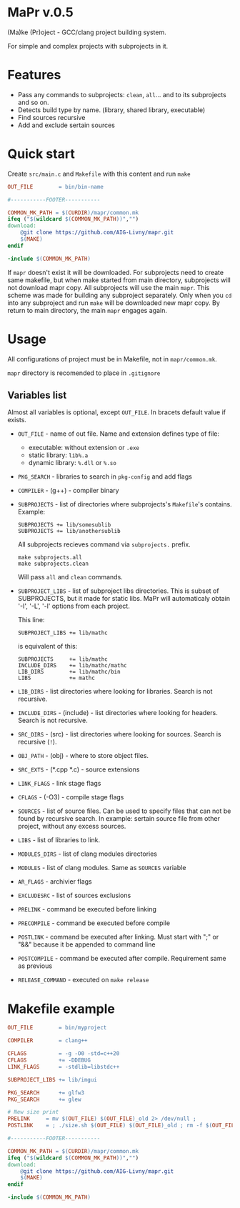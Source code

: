 # MaPr v.0.5

(Ma)ke (Pr)oject - GCC/clang project building system. 

For simple and complex projects with subprojects in it. 

# Features
- Pass any commands to subprojects: `clean`, `all`... and to its subprojects and so on.
- Detects build type by name. (library, shared library, executable)
- Find sources recursive
- Add and exclude sertain sources

# Quick start
Create `src/main.c` and `Makefile` with this content and run `make`
```Makefile
OUT_FILE        = bin/bin-name

#-----------FOOTER-----------

COMMON_MK_PATH = $(CURDIR)/mapr/common.mk
ifeq ("$(wildcard $(COMMON_MK_PATH))","")
download:
	@git clone https://github.com/AIG-Livny/mapr.git
	$(MAKE)
endif

-include $(COMMON_MK_PATH) 
```

If `mapr` doesn't exist it will be downloaded. 
For subprojects need to create same makefile, but when make started from main directory, subprojects will not download mapr copy. All subprojects will use the main `mapr`. This scheme was made for building any subproject separately. Only when you `cd` into any subproject and run `make` will be downloaded new mapr copy. By return to main directory, the main `mapr` engages again.

# Usage
All configurations of project must be in Makefile, not in `mapr/common.mk`.

`mapr` directory is recomended to place in `.gitignore` 

## Variables list
Almost all variables is optional, except `OUT_FILE`. In bracets default value if exists.

- `OUT_FILE` - name of out file. Name and extension defines type of file:
 	- executable: without extension or `.exe`
	- static library:	`lib%.a`
	- dynamic library:	`%.dll` or `%.so`

- `PKG_SEARCH` - libraries to search in `pkg-config` and add flags 

- `COMPILER` - (g++) - compiler binary

- `SUBPROJECTS` - list of directories where subprojects's `Makefile`'s contains. Example:
    ```
    SUBPROJECTS += lib/somesublib
    SUBPROJECTS += lib/anothersublib
    ```
    All subprojects recieves command via `subprojects.` prefix.
    ```
    make subprojects.all
    make subprojects.clean
    ```
    Will pass `all` and `clean` commands.

- `SUBPROJECT_LIBS` - list of subproject libs directories. This is subset of SUBPROJECTS, but it made for static libs. MaPr will automaticaly obtain '-I', '-L', '-l' options from each project.
    
    This line:
    ```
    SUBPROJECT_LIBS	+= lib/mathc
    ```
    is equivalent of this:
    ```
    SUBPROJECTS 	+= lib/mathc
    INCLUDE_DIRS 	+= lib/mathc/mathc
    LIB_DIRS 		+= lib/mathc/bin
    LIBS 	 		+= mathc
    ```
- `LIB_DIRS` - list directories where looking for libraries. Search is not recursive.

- `INCLUDE_DIRS` - (include) - list directories where looking for headers. Search is not recursive.

- `SRC_DIRS` - (src) - list directories where looking for sources. Search is recursive (`!`).

- `OBJ_PATH` - (obj) - where to store object files.

- `SRC_EXTS` - (*.cpp *.c) - source extensions

- `LINK_FLAGS` - link stage flags

- `CFLAGS` - (-O3) - compile stage flags

- `SOURCES` - list of source files. Can be used to specify files that can not be found by recursive search. In example: sertain source file from other project, without any excess sources.

- `LIBS` - list of libraries to link.

- `MODULES_DIRS` - list of clang modules directories

- `MODULES` - list of clang modules. Same as `SOURCES` variable

- `AR_FLAGS` - archivier flags

- `EXCLUDESRC` - list of sources exclusions

- `PRELINK` - command be executed before linking

- `PRECOMPILE` - command be executed before compile

- `POSTLINK` - command be executed after linking. Must start with ";" or "&&" because it be appended to command line

- `POSTCOMPILE` - command be executed after compile. Requirement same as previous 

- `RELEASE_COMMAND` - executed on `make release`

# Makefile example

```Makefile
OUT_FILE        = bin/myproject

COMPILER 		= clang++

CFLAGS			= -g -O0 -std=c++20 
CFLAGS			+= -DDEBUG
LINK_FLAGS 		= -stdlib=libstdc++

SUBPROJECT_LIBS += lib/imgui

PKG_SEARCH      += glfw3
PKG_SEARCH      += glew

# New size print
PRELINK		= mv $(OUT_FILE) $(OUT_FILE)_old 2> /dev/null ;
POSTLINK	= ; ./size.sh $(OUT_FILE) $(OUT_FILE)_old ; rm -f $(OUT_FILE)_old

#-----------FOOTER-----------

COMMON_MK_PATH = $(CURDIR)/mapr/common.mk
ifeq ("$(wildcard $(COMMON_MK_PATH))","")
download:
	@git clone https://github.com/AIG-Livny/mapr.git
	$(MAKE)
endif

-include $(COMMON_MK_PATH) 
```